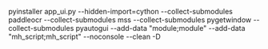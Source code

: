 pyinstaller  app_ui.py --hidden-import=cython --collect-submodules paddleocr --collect-submodules mss  --collect-submodules pygetwindow  --collect-submodules pyautogui  --add-data "module;module" --add-data "mh_script;mh_script" --noconsole --clean -D
